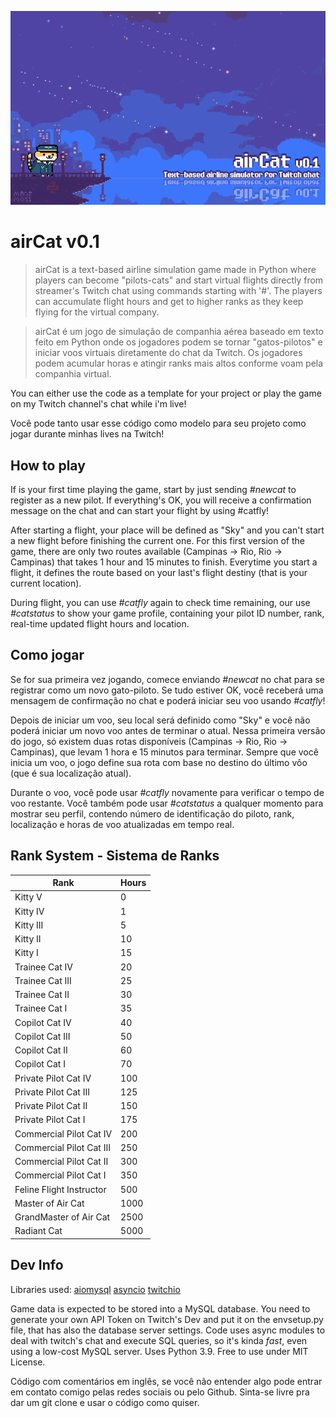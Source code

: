 ![Banner](/readme/aircatbanner.gif)
# airCat v0.1
>airCat is a text-based airline simulation game made in Python where players can become "pilots-cats" and
start virtual flights directly from streamer's Twitch chat using commands starting with '#'. The players can accumulate
flight hours and get to higher ranks as they keep flying for the virtual company.

>airCat é um jogo de simulação de companhia aérea baseado em texto feito em Python onde os jogadores podem
se tornar "gatos-pilotos" e iniciar voos virtuais diretamente do chat da Twitch. Os jogadores podem acumular horas e 
atingir ranks mais altos conforme voam pela companhia virtual.

You can either use the code as a template for your project or play the game on my Twitch channel's chat while i'm live!

Você pode tanto usar esse código como modelo para seu projeto como jogar durante minhas lives na Twitch!

## How to play 

If is your first time playing the game, start by just sending *#newcat* to register as a new pilot. If everything's
OK, you will receive a confirmation message on the chat and can start your flight by using #catfly! 

After starting a flight, your place will be defined as "Sky" and you can't start a new flight before finishing the
current one. For this first version of the game, there are only two routes available (Campinas -> Rio, Rio -> Campinas)
that takes 1 hour and 15 minutes to finish. Everytime you start a flight, it defines the route based on your last's
flight destiny (that is your current location).

During flight, you can use *#catfly* again to check time remaining, our use *#catstatus* to show your game profile, 
containing your pilot ID number, rank, real-time updated flight hours and location. 

## Como jogar

Se for sua primeira vez jogando, comece enviando *#newcat* no chat para se registrar como um novo gato-piloto. Se tudo 
estiver OK, você receberá uma mensagem de confirmação no chat e poderá iniciar seu voo usando *#catfly*!

Depois de iniciar um voo, seu local será definido como "Sky" e você não poderá iniciar um novo voo antes de terminar o
atual. Nessa primeira versão do jogo, só existem duas rotas disponíveis (Campinas -> Rio, Rio -> Campinas), que levam 
1 hora e 15 minutos para terminar. Sempre que você inicia um voo, o jogo define sua rota com base no destino do último vôo
(que é sua localização atual).

Durante o voo, você pode usar *#catfly* novamente para verificar o tempo de voo restante. Você também pode usar *#catstatus* 
a qualquer momento para mostrar seu perfil, contendo número de identificação do piloto, rank, localização e horas de voo 
atualizadas em tempo real.


## Rank System - Sistema de Ranks

Rank | Hours
------|------
Kitty V|0
Kitty IV|1
Kitty III|5
Kitty II|10
Kitty I|15
Trainee Cat IV|20
Trainee Cat III|25
Trainee Cat II|30
Trainee Cat I|35
Copilot Cat IV|40
Copilot Cat III|50
Copilot Cat II|60
Copilot Cat I|70
Private Pilot Cat IV|100
Private Pilot Cat III|125
Private Pilot Cat II|150
Private Pilot Cat I|175
Commercial Pilot Cat IV|200
Commercial Pilot Cat III|250
Commercial Pilot Cat II|300
Commercial Pilot Cat I|350
Feline Flight Instructor|500
Master of Air Cat|1000
GrandMaster of Air Cat|2500
Radiant Cat|5000

## Dev Info

Libraries used: [aiomysql](https://github.com/aio-libs/aiomysql) [asyncio](https://github.com/python/asyncio) [twitchio](https://github.com/TwitchIO/TwitchIO)

Game data is expected to be stored into a MySQL database.
You need to generate your own API Token on Twitch's Dev and put it on the envsetup.py file, that has also the database server settings.
Code uses async modules to deal with twitch's chat and execute SQL queries, so it's kinda *fast*, even using a low-cost MySQL server.
Uses Python 3.9.
Free to use under MIT License.

Código com comentários em inglês, se você não entender algo pode entrar em contato comigo pelas redes sociais ou pelo Github. Sinta-se livre pra dar um
git clone e usar o código como quiser.
